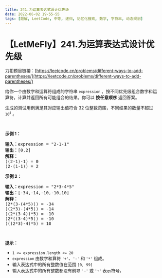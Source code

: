 ```yaml
---
title: 241.为运算表达式设计优先级
date: 2022-06-02 19-55-55
tags: [题解, LeetCode, 中等, 递归, 记忆化搜索, 数学, 字符串, 动态规划]
---
```


# 【LetMeFly】241.为运算表达式设计优先级

力扣题目链接：[https://leetcode.cn/problems/different-ways-to-add-parentheses/](https://leetcode.cn/problems/different-ways-to-add-parentheses/)

<p>给你一个由数字和运算符组成的字符串&nbsp;<code>expression</code> ，按不同优先级组合数字和运算符，计算并返回所有可能组合的结果。你可以 <strong>按任意顺序</strong> 返回答案。</p>

<p>生成的测试用例满足其对应输出值符合 32 位整数范围，不同结果的数量不超过 <code>10<sup>4</sup></code> 。</p>

<p>&nbsp;</p>

<p><strong>示例 1：</strong></p>

<pre>
<strong>输入：</strong>expression = "2-1-1"
<strong>输出：</strong>[0,2]
<strong>解释：</strong>
((2-1)-1) = 0 
(2-(1-1)) = 2
</pre>

<p><strong>示例 2：</strong></p>

<pre>
<strong>输入：</strong>expression = "2*3-4*5"
<strong>输出：</strong>[-34,-14,-10,-10,10]
<strong>解释：</strong>
(2*(3-(4*5))) = -34 
((2*3)-(4*5)) = -14 
((2*(3-4))*5) = -10 
(2*((3-4)*5)) = -10 
(((2*3)-4)*5) = 10
</pre>

<p>&nbsp;</p>

<p><strong>提示：</strong></p>

<ul>
	<li><code>1 &lt;= expression.length &lt;= 20</code></li>
	<li><code>expression</code> 由数字和算符 <code>'+'</code>、<code>'-'</code> 和 <code>'*'</code> 组成。</li>
	<li>输入表达式中的所有整数值在范围 <code>[0, 99]</code>&nbsp;</li>
	<li>输入表达式中的所有整数都没有前导&nbsp;<code>'-'</code>&nbsp;或&nbsp;<code>'+'</code> 表示符号。</li>
</ul>


    
